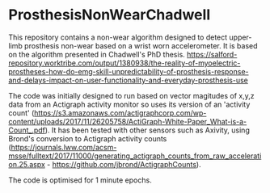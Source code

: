 # ProsthesisNonWearChadwell
This repository contains a non-wear algorithm designed to detect upper-limb prosthesis non-wear based on a wrist worn accelerometer.
It is based on the algorithm presented in Chadwell's PhD thesis. https://salford-repository.worktribe.com/output/1380938/the-reality-of-myoelectric-prostheses-how-do-emg-skill-unpredictability-of-prosthesis-response-and-delays-impact-on-user-functionality-and-everyday-prosthesis-use

The code was initially designed to run based on vector magitudes of x,y,z data from an Actigraph activity monitor so uses its version of an 'activity count' (https://s3.amazonaws.com/actigraphcorp.com/wp-content/uploads/2017/11/26205758/ActiGraph-White-Paper_What-is-a-Count_.pdf). It has been tested with other sensors such as Axivity, using Brond's conversion to Actigraph activity counts (https://journals.lww.com/acsm-msse/fulltext/2017/11000/generating_actigraph_counts_from_raw_acceleration.25.aspx - https://github.com/jbrond/ActigraphCounts).

The code is optimised for 1 minute epochs.
